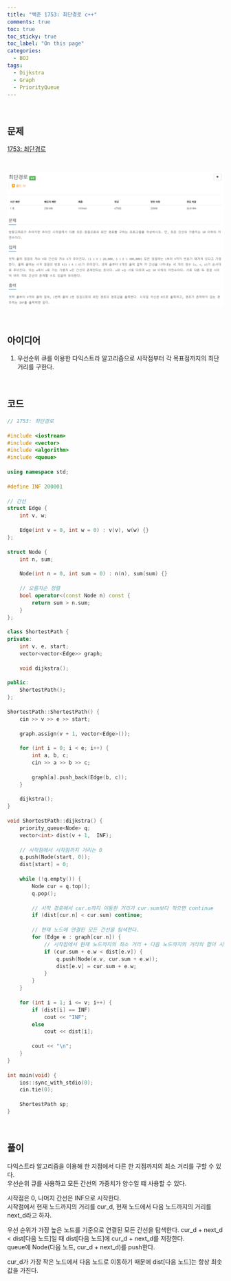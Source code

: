 ```yaml
---
title: "백준 1753: 최단경로 c++"
comments: true
toc: true
toc_sticky: true
toc_label: "On this page"
categories:
  - BOJ
tags:
  - Dijkstra
  - Graph
  - PriorityQueue
---
```


<br>

## **문제**

[1753: 최단경로](https://www.acmicpc.net/problem/1753)

<br>

![](https://github.com/ljh37694/ljh37694.github.io/blob/main/_captures/Baekjoon1753.PNG?raw=true)

<br>

## **아이디어**
1. 우선순위 큐를 이용한 다익스트라 알고리즘으로 시작점부터 각 목표점까지의 최단 거리를 구한다.

<br>

## **코드**
``` c++
// 1753: 최단경로

#include <iostream>
#include <vector>
#include <algorithm>
#include <queue>

using namespace std;

#define INF 200001

// 간선
struct Edge {
	int v, w;

	Edge(int v = 0, int w = 0) : v(v), w(w) {}
};

struct Node {
	int n, sum;

	Node(int n = 0, int sum = 0) : n(n), sum(sum) {}

	// 오름차순 정렬
	bool operator<(const Node n) const {
		return sum > n.sum;
	}
};

class ShortestPath {
private:
	int v, e, start;
	vector<vector<Edge>> graph;

	void dijkstra();

public:
	ShortestPath();
};

ShortestPath::ShortestPath() {
	cin >> v >> e >> start;

	graph.assign(v + 1, vector<Edge>());

	for (int i = 0; i < e; i++) {
		int a, b, c;
		cin >> a >> b >> c;

		graph[a].push_back(Edge(b, c));
	}

	dijkstra();
}

void ShortestPath::dijkstra() {
	priority_queue<Node> q;
	vector<int> dist(v + 1,  INF);

	// 시작점에서 시작점까지 거리는 0
	q.push(Node(start, 0));
	dist[start] = 0;

	while (!q.empty()) {
		Node cur = q.top();
		q.pop();

		// 시작 경로에서 cur.n까지 이동한 거리가 cur.sum보다 작으면 continue
		if (dist[cur.n] < cur.sum) continue;

		// 현재 노드에 연결된 모든 간선을 탐색한다.
		for (Edge e : graph[cur.n]) {
			// 시작점에서 현재 노드까지의 최소 거리 + 다음 노드까지의 거리의 합이 시작점에서 다음 노드까지의 거리가 작을 때
			if (cur.sum + e.w < dist[e.v]) {
				q.push(Node(e.v, cur.sum + e.w));
				dist[e.v] = cur.sum + e.w;
			}	
		}
	}

	for (int i = 1; i <= v; i++) {
		if (dist[i] == INF)
			cout << "INF";
		else
			cout << dist[i];

		cout << "\n";
	}
}

int main(void) {
	ios::sync_with_stdio(0);
	cin.tie(0);

	ShortestPath sp;
}
```

<br>

## **풀이**
다익스트라 알고리즘을 이용해 한 지점에서 다른 한 지점까지의 최소 거리를 구할 수 있다.  
우선순위 큐를 사용하고 모든 간선의 가중치가 양수일 떄 사용할 수 있다.   

시작점은 0, 나머지 간선은 INF으로 시작한다.   
시작점에서 현재 노드까지의 거리를 cur_d, 현재 노드에서 다음 노드까지의 거리를 next_d라고 하자.   

우선 순위가 가장 높은 노드를 기준으로 연결된 모든 간선을 탐색한다.
cur_d + next_d < dist[다음 노드]일 때 dist[다음 노드]에 cur_d + next_d를 저장한다.   
queue에 Node(다음 노드, cur_d + next_d)를 push한다.   

cur_d가 가장 작은 노드에서 다음 노드로 이동하기 때문에 dist[다음 노드]는 항상 최솟값을 가진다.   